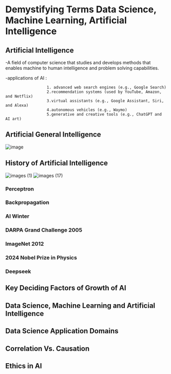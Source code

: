 # Demystifying Terms Data Science, Machine Learning, Artificial Intelligence
## Artificial Intelligence
-A field of computer science that studies and develops methods that enables machine to human intelligence and problem solving capabilities.

-applications of AI : 

                      1. advanced web search engines (e.g., Google Search)
                      2.recommendation systems (used by YouTube, Amazon, and Netflix)
                      3.virtual assistants (e.g., Google Assistant, Siri, and Alexa)
                      4.autonomous vehicles (e.g., Waymo)
                      5.generative and creative tools (e.g., ChatGPT and AI art) 
## Artificial General Intelligence
![image](https://github.com/user-attachments/assets/d18d6eac-7cd2-40b2-a867-9ef701e3895e)
## History of Artificial Intelligence
![images (1)](https://github.com/user-attachments/assets/51b2b497-f0c8-44ff-b514-017c4d00f757)
![images (17)](https://github.com/user-attachments/assets/359bc8f8-5d97-4733-acd4-96aa7ec805de)


### Perceptron
### Backpropagation
### AI Winter
### DARPA Grand Challenge 2005
### ImageNet 2012
### 2024 Nobel Prize in Physics
### Deepseek
## Key Deciding Factors of Growth of AI
## Data Science, Machine Learning and Artificial Intelligence
## Data Science Application Domains
## Correlation Vs. Causation
## Ethics in AI

